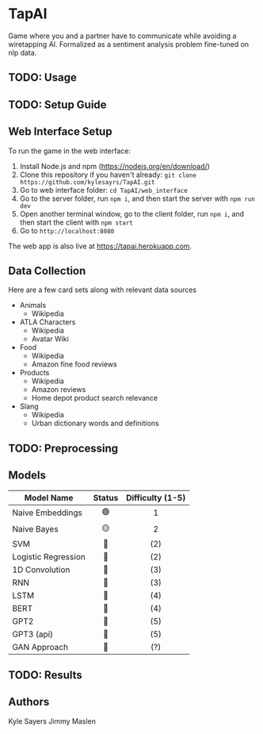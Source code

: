 # TapAI
Game where you and a partner have to communicate while avoiding a wiretapping AI. Formalized as a sentiment analysis problem fine-tuned on nlp data.

## TODO: Usage

## TODO: Setup Guide

## Web Interface Setup
To run the game in the web interface:
1. Install Node.js and npm (https://nodejs.org/en/download/)
2. Clone this repository if you haven't already: `git clone https://github.com/kylesayrs/TapAI.git`
3. Go to web interface folder: `cd TapAI/web_interface`
5. Go to the server folder, run `npm i`, and then start the server with `npm run dev`
6. Open another terminal window, go to the client folder, run `npm i`, and then start the client with `npm start`
7. Go to `http://localhost:8080`

The web app is also live at https://tapai.herokuapp.com.

## Data Collection
Here are a few card sets along with relevant data sources
* Animals
    * Wikipedia
* ATLA Characters
    * Wikipedia
    * Avatar Wiki
* Food
    * Wikipedia
    * Amazon fine food reviews
* Products
    * Wikipedia
    * Amazon reviews
    * Home depot product search relevance
* Slang
    * Wikipedia
    * Urban dictionary words and definitions

## TODO: Preprocessing

## Models
| Model Name          | Status | Difficulty (1-5)
| --------------------|:------:|:-------:|
| Naive Embeddings    |   🟢   |    1    |
| Naive Bayes         |   🟡   |    2    |
| SVM                 |   🔴   |   (2)   |
| Logistic Regression |   🔴   |   (2)   |
| 1D Convolution      |   🔴   |   (3)   |
| RNN                 |   🔴   |   (3)   |
| LSTM                |   🔴   |   (4)   |
| BERT                |   🔴   |   (4)   |
| GPT2                |   🔴   |   (5)   |
| GPT3 (api)          |   🔴   |   (5)   |
| GAN Approach        |   🔴   |   (?)   |

## TODO: Results

## Authors
Kyle Sayers
Jimmy Maslen
